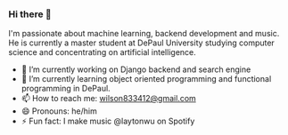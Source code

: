### Hi there 👋
I'm passionate about machine learning, backend development and music. He is currently a master student at DePaul University studying computer science and concentrating on artificial intelligence.

- 🔭 I’m currently working on Django backend and search engine
- 🌱 I’m currently learning object oriented programming and functional programming in DePaul. 
- 📫 How to reach me: wilson833412@gmail.com
- 😄 Pronouns: he/him
- ⚡ Fun fact: I make music @laytonwu on Spotify 

<!--
**LAYTONWOOHBILL/LAYTONWOOHBILL** is a ✨ _special_ ✨ repository because its `README.md` (this file) appears on your GitHub profile.
-->
